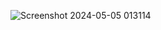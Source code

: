 ![Screenshot 2024-05-05 013114](https://github.com/mmdrezakz/shopping-card/assets/155852540/ded49283-9841-41c6-be6b-fccaf28676ca)
